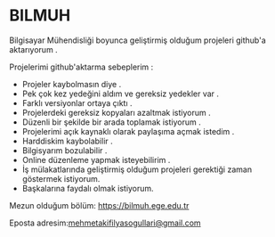 # BILMUH

Bilgisayar Mühendisliği boyunca geliştirmiş olduğum projeleri github'a aktarıyorum .

Projelerimi github'aktarma sebeplerim :
  * Projeler kaybolmasın diye .
  * Pek çok kez yedeğini aldım ve gereksiz yedekler var .
  * Farklı versiyonlar ortaya çıktı .
  * Projelerdeki gereksiz kopyaları azaltmak istiyorum .
  * Düzenli bir şekilde bir arada toplamak istiyorum .
  * Projelerimi açık kaynaklı olarak paylaşıma açmak istedim .
  * Harddiskim kaybolabilir .
  * Bilgisyarım bozulabilir .
  * Online düzenleme yapmak isteyebilirim .
  * İş mülakatlarında geliştirmiş olduğum projeleri gerektiği zaman göstermek istiyorum.
  * Başkalarına faydalı olmak istiyorum.
  
  Mezun olduğum bölüm: https://bilmuh.ege.edu.tr
  
  Eposta adresim:mehmetakifilyasogullari@gmail.com
